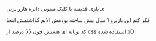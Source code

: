 ی بازی قدیمیه با کلیک میتونی دایره هارو بزنی 

فکر کنم این بازیرو 1 سال پیش ساخته بودمش الانم گذاشتمش اینجا 

کد نوبانه ای هستش چون 55 درصد از css استفاده شده xD

